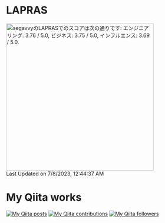 # LAPRAS
<!--START_SECTION:lapras-card-->
<a href="https://lapras.com/public/segavvy" target="_blank" rel="noopener noreferrer"><img  alt="segavvyのLAPRASでのスコアは次の通りです: エンジニアリング: 3.76 / 5.0, ビジネス: 3.75 / 5.0, インフルエンス: 3.69 / 5.0." src="https://lapras-card-generator.vercel.app/api/svg?e=3.76&b=3.75&i=3.69&b1=%23020E27&b2=%230E5593&i1=%23030E21&i2=%231688BF&l=ja" width="400" ></a>  
Last Updated on 7/8/2023, 12:44:37 AM
<!--END_SECTION:lapras-card-->

# My Qiita works
[![My Qiita posts](https://qiita-badge.apiapi.app/s/segavvy/posts.svg)](http://qiita.com/segavvy) [![My Qiita contributions](https://qiita-badge.apiapi.app/s/segavvy/contributions.svg)](http://qiita.com/segavvy) [![My Qiita followers](https://qiita-badge.apiapi.app/s/segavvy/followers.svg)](http://qiita.com/segavvy)


<!--
**segavvy/segavvy** is a ✨ _special_ ✨ repository because its `README.md` (this file) appears on your GitHub profile.

Here are some ideas to get you started:

- 🔭 I’m currently working on ...
- 🌱 I’m currently learning ...
- 👯 I’m looking to collaborate on ...
- 🤔 I’m looking for help with ...
- 💬 Ask me about ...
- 📫 How to reach me: ...
- 😄 Pronouns: ...
- ⚡ Fun fact: ...
-->
